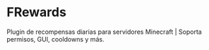 # FRewards
Plugin de recompensas diarias para servidores Minecraft | Soporta permisos, GUI, cooldowns y más.
